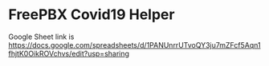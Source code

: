 # FreePBX Covid19 Helper

Google Sheet link is https://docs.google.com/spreadsheets/d/1PANUnrrUTvoQY3ju7mZFcf5Aqn1fhjtK0OikROVchvs/edit?usp=sharing

